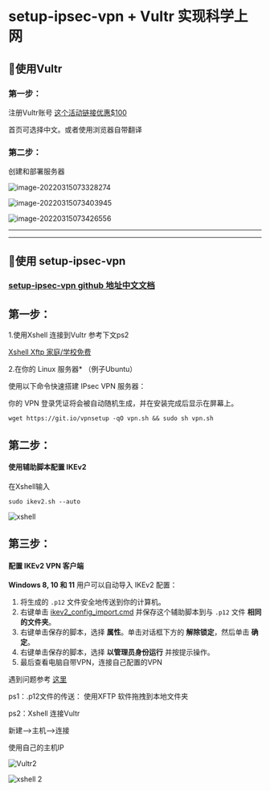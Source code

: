 # setup-ipsec-vpn + Vultr 实现科学上网

## 🍊使用Vultr

### 第一步：
注册Vultr账号 [这个活动链接优惠$100](https://www.vultr.com/?ref=9075619-8H) 

首页可选择中文。或者使用浏览器自带翻译

### 第二步：
创建和部署服务器

![image-20220315073328274](https://user-images.githubusercontent.com/27181965/158284083-ad380c63-fe73-4b7a-8214-412d877659ff.png)

![image-20220315073403945](https://user-images.githubusercontent.com/27181965/158284091-8d97f82c-8466-4944-b853-e9b1ad12b4c8.png)

![image-20220315073426556](https://user-images.githubusercontent.com/27181965/158284093-ccfbc2d5-c30e-456d-9f98-e381a7dd953b.png)

---

---

## 🍊使用 setup-ipsec-vpn

###   [setup-ipsec-vpn github 地址中文文档](https://github.com/hwdsl2/setup-ipsec-vpn/blob/master/README-zh.md)

## 第一步：

1.使用Xshell 连接到Vultr 参考下文ps2

[Xshell Xftp 家庭/学校免费](https://www.xshell.com/zh/free-for-home-school/)

2.在你的 Linux 服务器* （例子Ubuntu）

使用以下命令快速搭建 IPsec VPN 服务器：

你的 VPN 登录凭证将会被自动随机生成，并在安装完成后显示在屏幕上。	

```shell
wget https://git.io/vpnsetup -qO vpn.sh && sudo sh vpn.sh
```

## 第二步：

#### 使用辅助脚本配置 IKEv2

在Xshell输入

```shell
sudo ikev2.sh --auto
```

![xshell](https://user-images.githubusercontent.com/27181965/158284101-24d9ad94-ef7c-4b89-842d-a6257e3447cf.png)

## 第三步：

#### 配置 IKEv2 VPN 客户端

**Windows 8, 10 和 11** 用户可以自动导入 IKEv2 配置：

1. 将生成的 `.p12` 文件安全地传送到你的计算机。
2. 右键单击 [ikev2_config_import.cmd](https://github.com/hwdsl2/vpn-extras/releases/latest/download/ikev2_config_import.cmd) 并保存这个辅助脚本到与 `.p12` 文件 **相同的文件夹**。
3. 右键单击保存的脚本，选择 **属性**。单击对话框下方的 **解除锁定**，然后单击 **确定**。
4. 右键单击保存的脚本，选择 **以管理员身份运行** 并按提示操作。
5. 最后查看电脑自带VPN，连接自己配置的VPN

遇到问题参考 [这里](https://github.com/hwdsl2/setup-ipsec-vpn/blob/master/docs/ikev2-howto-zh.md)



ps1：.p12文件的传送： 使用XFTP 软件拖拽到本地文件夹

ps2：Xshell 连接Vultr

新建-->主机-->连接

使用自己的主机IP 

![Vultr2 ](https://user-images.githubusercontent.com/27181965/158284096-1bbc94b2-c731-4c35-9a74-fa6c4999a24b.png)

![xshell 2](https://user-images.githubusercontent.com/27181965/158284099-c89c0d02-7e3d-4880-ade3-388c78b9706c.png)

